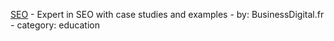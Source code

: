 [SEO](https://chat.openai.com/g/g-TlJAyH1KK-seo) - Expert in SEO with case studies and examples - by: BusinessDigital.fr - category: education